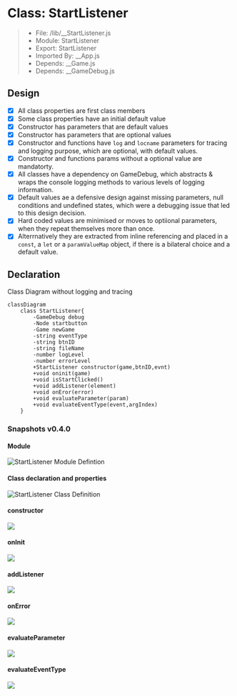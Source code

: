 # Class: StartListener

> - File: /lib/__StartListener.js
> - Module: StartListener
> - Export: StartListener
> - Imported By: __App.js
> - Depends: __Game.js
> - Depends: __GameDebug.js

## Design

- [x] All class properties are first class members
- [x]  Some class properties have an initial default value
- [x] Constructor has parameters that are default values
- [x] Constructor has parameters that are optional values
- [x]  Constructor and functions have `log` and `locname` parameters for tracing and logging purpose, which are optional, with default values.
- [x] Constructor and functions params without a optional value are mandatorty.
- [x] All classes have a dependency on GameDebug, which abstracts & wraps the console logging methods to various levels of logging information.
- [x]  Default values ae a defensive design against missing parameters, null conditions and undefined states, which were a debugging issue that led to this design decision.
- [x]  Hard coded values are minimised or moves to optiional parameters, when they repeat themselves more than once.
- [x] Alterrnatively they are extracted from inline referencing and placed in a `const`, a `let` or a `paramValueMap` object, if there is a bilateral choice and a default value.

## Declaration

Class Diagram without logging and tracing

```mermaid
classDiagram
    class StartListener{
        -GameDebug debug
        -Node startbutton
        -Game newGame
        -string eventType
        -string btnID
        -string fileName
        -number logLevel
        -number errorLevel
        +StartListener constructor(game,btnID,evnt)
        +void oninit(game)
        +void isStartClicked()
        +void addListener(element)
        +void onEror(error)
        +void evaluateParameter(param)
        +void evaluateEventType(event,argIndex)
    }
```

### Snapshots v0.4.0

#### Module

![](../code/0.4.0/StartListener/001-startlistener-module.png "StartListener Module Defintion")

#### Class declaration and properties

![](../code/0.4.0/StartListener/002-startlistener-declaration-props.png "StartListener Class Definition")

#### constructor

![](../code/0.4.0/StartListener/003-startlistener-constructor.png)

#### onInit

![](../code/0.4.0/StartListener/004-startlistener-methods-initialiser.png)

#### addListener

![](../code/0.4.0/StartListener/004-startlistener-methods-addListener.png)

#### onError

![](../code/0.4.0/StartListener/004.3-startlistener-methods-onerror.png)

#### evaluateParameter

![](../code/0.4.0/StartListener/004.1-startlistener-methods-evaluateparamter.png)

#### evaluateEventType

![](../code/0.4.0/StartListener/004.5-startlistener-methods-evaluateeventtype.png)
